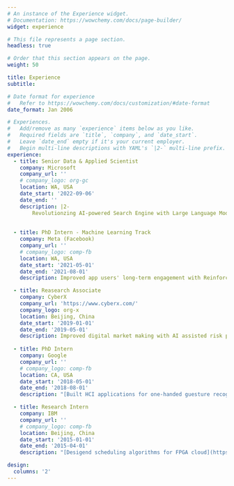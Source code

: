 ```yaml
---
# An instance of the Experience widget.
# Documentation: https://wowchemy.com/docs/page-builder/
widget: experience

# This file represents a page section.
headless: true

# Order that this section appears on the page.
weight: 50

title: Experience
subtitle:

# Date format for experience
#   Refer to https://wowchemy.com/docs/customization/#date-format
date_format: Jan 2006

# Experiences.
#   Add/remove as many `experience` items below as you like.
#   Required fields are `title`, `company`, and `date_start`.
#   Leave `date_end` empty if it's your current employer.
#   Begin multi-line descriptions with YAML's `|2-` multi-line prefix.
experience:
  - title: Senior Data & Applied Scientist 
    company: Microsoft
    company_url: ''
    # company_logo: org-gc
    location: WA, USA 
    date_start: '2022-09-06'
    date_end: ''
    description: |2-
        Revolutionzing AI-powered Search Engine with Large Language Models.
        
        
  - title: PhD Intern - Machine Learning Track 
    company: Meta (Facebook) 
    company_url: ''
    # company_logo: comp-fb
    location: WA, USA 
    date_start: '2021-05-01'
    date_end: '2021-08-01'
    description: Improved app users' long-term engagement with Reinforcement Learning.

  - title: Reasearch Associate
    company: CyberX
    company_url: 'https://www.cyberx.com/'
    company_logo: org-x
    location: Beijing, China 
    date_start: '2019-01-01'
    date_end: '2019-05-01'
    description: Improved digital market making with AI assisted risk prediction.
  
  - title: PhD Intern  
    company: Google
    company_url: ''
    # company_logo: comp-fb
    location: CA, USA 
    date_start: '2018-05-01'
    date_end: '2018-08-01'
    description: "[Built HCI applications for one-handed guesture recoginition](https://patents.google.com/patent/US20200150772A1/en)."

  - title: Research Intern  
    company: IBM
    company_url: ''
    # company_logo: comp-fb
    location: Beijing, China 
    date_start: '2015-01-01'
    date_end: '2015-04-01'
    description: "[Desigend scheduling algorithms for FPGA cloud](https://ieeexplore.ieee.org/abstract/document/8481456/)."

design:
  columns: '2'
---
```

